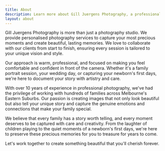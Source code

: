 ```yaml
---
title: About
description: Learn more about Gill Juergens Photography, a professional family, wedding, and newborn photographer in Melbourne's Eastern Suburbs.
layout: about
---
```


Gill Juergens Photography is more than just a photography studio. We provide personalised photography services to capture your most precious moments and create beautiful, lasting memories. We love to collaborate with our clients from start to finish, ensuring every session is tailored to your unique vision and style.

Our approach is warm, professional, and focused on making you feel comfortable and confident in front of the camera. Whether it's a family portrait session, your wedding day, or capturing your newborn's first days, we're here to document your story with artistry and care.

With over 10 years of experience in professional photography, we've had the privilege of working with hundreds of families across Melbourne's Eastern Suburbs. Our passion is creating images that not only look beautiful but also tell your unique story and capture the genuine emotions and connections that make your family special.

We believe that every family has a story worth telling, and every moment deserves to be captured with care and creativity. From the laughter of children playing to the quiet moments of a newborn's first days, we're here to preserve these precious memories for you to treasure for years to come.

Let's work together to create something beautiful that you'll cherish forever.
